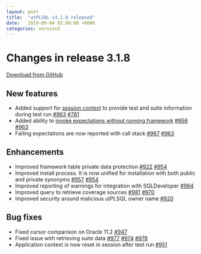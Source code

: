 ```yaml
---
layout: post
title:  "utPLSQL v3.1.8 released"
date:   2019-09-04 02:00:00 +0000
categories: version3
---
```


# Changes in release 3.1.8

[Download from GitHub](https://github.com/utPLSQL/utPLSQL/releases/tag/v3.1.8)

## New features

- Added support for [session context](https://github.com/utPLSQL/utPLSQL/blob/v3.1.8/docs/userguide/annotations.md#sys_context) to provide test and suite information during test run [#963](https://github.com/utPLSQL/utPLSQL/issues/963) [#781](https://github.com/utPLSQL/utPLSQL/issues/781) 
- Added ability to [invoke expectations without running framework](https://github.com/utPLSQL/utPLSQL/blob/v3.1.8/docs/userguide/expectations.md#running-expectations-outside-utplsql-framework) [#956](https://github.com/utPLSQL/utPLSQL/issues/956) [#963](https://github.com/utPLSQL/utPLSQL/issues/963)
- Failing expectations are now reported with call stack [#967](https://github.com/utPLSQL/utPLSQL/issues/967) [#963](https://github.com/utPLSQL/utPLSQL/issues/963)

## Enhancements

- Improved framework table private data protection [#922](https://github.com/utPLSQL/utPLSQL/issues/922) [#954](https://github.com/utPLSQL/utPLSQL/issues/954)
- Improved install process. It is now unified for installation with both public and private synonyms [#957](https://github.com/utPLSQL/utPLSQL/issues/957) [#954](https://github.com/utPLSQL/utPLSQL/issues/954)
- Improved reporting of warnings for integration with SQLDeveloper [#964](https://github.com/utPLSQL/utPLSQL/issues/964)
- Improved query to retrieve coverage sources [#981](https://github.com/utPLSQL/utPLSQL/issues/981) [#970](https://github.com/utPLSQL/utPLSQL/issues/970)
- Improved security around malicious utPLSQL owner name [#920](https://github.com/utPLSQL/utPLSQL/issues/920)

## Bug fixes

- Fixed cursor comparison on Oracle 11.2 [#947](https://github.com/utPLSQL/utPLSQL/issues/947) 
- Fixed issue with retrieving suite data [#977](https://github.com/utPLSQL/utPLSQL/issues/977) [#974](https://github.com/utPLSQL/utPLSQL/issues/974) [#978](https://github.com/utPLSQL/utPLSQL/issues/978)
- Application context is now reset in session after test run [#951](https://github.com/utPLSQL/utPLSQL/issues/951)

